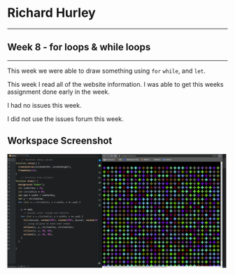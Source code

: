 # Richard Hurley
-----
## Week 8 - for loops & while loops
---

 This week we were able to draw something using `for` `while`, and `let`.

<p> This week I read all of the website information. I was able to get this weeks assignment done early in the week. </p>

<p> I had no issues this week.  </p>

I did not use the issues forum this week.

## Workspace Screenshot
![screenshot](images/screenshot.png)
